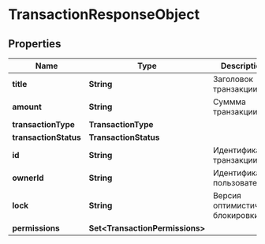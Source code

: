 

# TransactionResponseObject

## Properties

Name | Type | Description | Notes
------------ | ------------- | ------------- | -------------
**title** | **String** | Заголовок транзакции |  [optional]
**amount** | **String** | Суммма транзакции |  [optional]
**transactionType** | **TransactionType** |  |  [optional]
**transactionStatus** | **TransactionStatus** |  |  [optional]
**id** | **String** | Идентификатор транзакции |  [optional]
**ownerId** | **String** | Идентификатор пользователя |  [optional]
**lock** | **String** | Версия оптимистичной блокировки |  [optional]
**permissions** | **Set&lt;TransactionPermissions&gt;** |  |  [optional]



